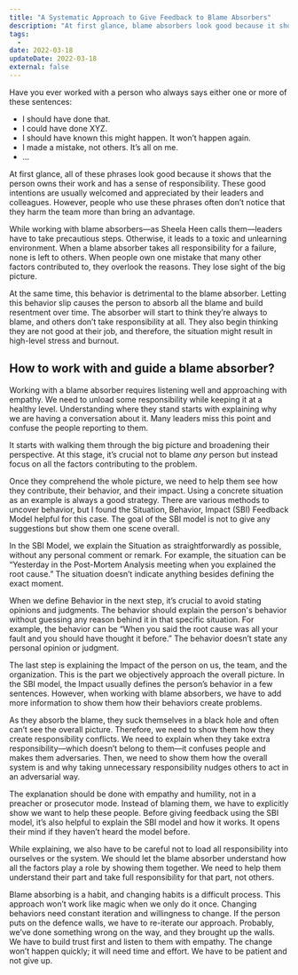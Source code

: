 ```yaml
---
title: "A Systematic Approach to Give Feedback to Blame Absorbers"
description: "At first glance, blame absorbers look good because it shows that the person owns their work and has a sense of responsibility. However, we often don’t notice that they harm the team more than bring an advantage."
tags:
  -
date: 2022-03-18
updateDate: 2022-03-18
external: false
---
```


Have you ever worked with a person who always says either one or more of these sentences:

- I should have done that.
- I could have done XYZ.
- I should have known this might happen. It won’t happen again.
- I made a mistake, not others. It’s all on me.
- …

At first glance, all of these phrases look good because it shows that the person owns their work and has a sense of responsibility. These good intentions are usually welcomed and appreciated by their leaders and colleagues. However, people who use these phrases often don’t notice that they harm the team more than bring an advantage.

While working with blame absorbers—as Sheela Heen calls them—leaders have to take precautious steps. Otherwise, it leads to a toxic and unlearning environment. When a blame absorber takes all responsibility for a failure, none is left to others. When people own one mistake that many other factors contributed to, they overlook the reasons. They lose sight of the big picture.

At the same time, this behavior is detrimental to the blame absorber. Letting this behavior slip causes the person to absorb all the blame and build resentment over time. The absorber will start to think they’re always to blame, and others don’t take responsibility at all. They also begin thinking they are not good at their job, and therefore, the situation might result in high-level stress and burnout.

## How to work with and guide a blame absorber?

Working with a blame absorber requires listening well and approaching with empathy. We need to unload some responsibility while keeping it at a healthy level. Understanding where they stand starts with explaining why we are having a conversation about it. Many leaders miss this point and confuse the people reporting to them.

It starts with walking them through the big picture and broadening their perspective. At this stage, it’s crucial not to blame _any_ person but instead focus on all the factors contributing to the problem.

Once they comprehend the whole picture, we need to help them see how they contribute, their behavior, and their impact. Using a concrete situation as an example is always a good strategy. There are various methods to uncover behavior, but I found the Situation, Behavior, Impact (SBI) Feedback Model helpful for this case. The goal of the SBI model is not to give any suggestions but show them one scene overall.

In the SBI Model, we explain the Situation as straightforwardly as possible, without any personal comment or remark. For example, the situation can be “Yesterday in the Post-Mortem Analysis meeting when you explained the root cause.” The situation doesn’t indicate anything besides defining the exact moment.

When we define Behavior in the next step, it’s crucial to avoid stating opinions and judgments. The behavior should explain the person's behavior without guessing any reason behind it in that specific situation. For example, the behavior can be “When you said the root cause was all your fault and you should have thought it before.” The behavior doesn’t state any personal opinion or judgment.

The last step is explaining the Impact of the person on us, the team, and the organization. This is the part we objectively approach the overall picture. In the SBI model, the Impact usually defines the person’s behavior in a few sentences. However, when working with blame absorbers, we have to add more information to show them how their behaviors create problems.

As they absorb the blame, they suck themselves in a black hole and often can’t see the overall picture. Therefore, we need to show them how they create responsibility conflicts. We need to explain when they take extra responsibility—which doesn’t belong to them—it confuses people and makes them adversaries. Then, we need to show them how the overall system is and why taking unnecessary responsibility nudges others to act in an adversarial way.

The explanation should be done with empathy and humility, not in a preacher or prosecutor mode. Instead of blaming them, we have to explicitly show we want to help these people. Before giving feedback using the SBI model, it’s also helpful to explain the SBI model and how it works. It opens their mind if they haven’t heard the model before.

While explaining, we also have to be careful not to load all responsibility into ourselves or the system. We should let the blame absorber understand how all the factors play a role by showing them together. We need to help them understand their part and take full responsibility for that part, not others.

Blame absorbing is a habit, and changing habits is a difficult process. This approach won’t work like magic when we only do it once. Changing behaviors need constant iteration and willingness to change. If the person puts on the defence walls, we have to re-iterate our approach. Probably, we’ve done something wrong on the way, and they brought up the walls. We have to build trust first and listen to them with empathy. The change won’t happen quickly; it will need time and effort. We have to be patient and not give up.